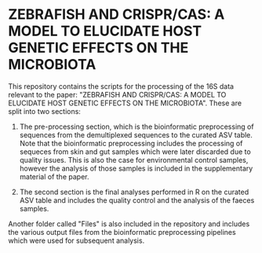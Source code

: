 # ZEBRAFISH AND CRISPR/CAS: A MODEL TO ELUCIDATE HOST GENETIC EFFECTS ON THE MICROBIOTA
This repository contains the scripts for the processing of the 16S data relevant to the paper: "ZEBRAFISH AND CRISPR/CAS: A MODEL TO ELUCIDATE HOST GENETIC EFFECTS ON THE MICROBIOTA". 
These are split into two sections:

1. The pre-processing section, which is the bioinformatic preprocessing of sequences from the demultiplexed sequences to the curated ASV table. Note that the bioinformatic preprocessing includes the processing of sequeces from skin and gut samples which were later discarded due to quality issues. This is also the case for environmental control samples, however the analysis of those samples is included in the supplementary material of the paper. 

2. The second section is the final analyses performed in R on the curated ASV table and includes the quality control and the analysis of the faeces samples. 


Another folder called "Files" is also included in the repository and includes the various output files from the bioinformatic preprocessing pipelines which were used for subsequent analysis.

